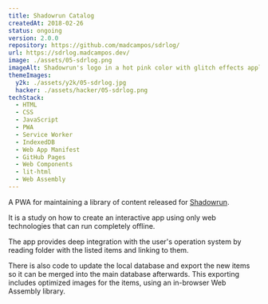```yaml
---
title: Shadowrun Catalog
createdAt: 2018-02-26
status: ongoing
version: 2.0.0
repository: https://github.com/madcampos/sdrlog/
url: https://sdrlog.madcampos.dev/
image: ./assets/05-sdrlog.png
imageAlt: Shadowrun's logo in a hot pink color with glitch effects applied to it on a dark gray background.
themeImages:
  y2k: ./assets/y2k/05-sdrlog.jpg
  hacker: ./assets/hacker/05-sdrlog.png
techStack:
  - HTML
  - CSS
  - JavaScript
  - PWA
  - Service Worker
  - IndexedDB
  - Web App Manifest
  - GitHub Pages
  - Web Components
  - lit-html
  - Web Assembly
---
```


A PWA for maintaining a library of content released for [Shadowrun](https://en.wikipedia.org/wiki/Shadowrun).

It is a study on how to create an interactive app using only web technologies that can run completely offline.

The app provides deep integration with the user's operation system by reading folder with the listed items and linking to them.

There is also code to update the local database and export the new items so it can be merged into the main database afterwards. This exporting includes optimized images for the items, using an in-browser Web Assembly library.
